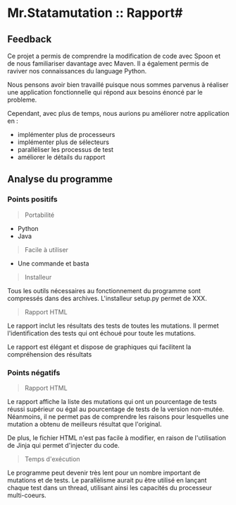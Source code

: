 # Mr.Statamutation :: Rapport#

## Feedback ##
	
Ce projet a permis de comprendre la modification de code avec 
Spoon et de nous familiariser davantage avec Maven. 
Il a également permis de raviver nos connaissances du language
Python.

Nous pensons avoir bien travaillé puisque nous sommes parvenus
à réaliser une application fonctionnelle qui répond aux
besoins énoncé par le probleme.

Cependant, avec plus de temps, nous aurions pu améliorer notre
application en :
- implémenter plus de processeurs
- implémenter plus de sélecteurs
- paralléliser les processus de test
- améliorer le détails du rapport


## Analyse du programme ##

### Points positifs ###

> Portabilité

- Python 
- Java 

	
> Facile à utiliser

- Une commande et basta
	
	
> Installeur 

Tous les outils nécessaires au 
fonctionnement du programme  sont compressés dans des archives. 
L'installeur setup.py permet de XXX.
	
	
> Rapport HTML
	
Le rapport inclut les résultats des tests de toutes les mutations.
Il permet l'identification des tests qui ont échoué pour toute les
mutations.

Le rapport est élégant et dispose de graphiques qui facilitent la
compréhension des résultats


### Points négatifs ###

> Rapport HTML

Le rapport affiche la liste des mutations qui ont un pourcentage de 
tests réussi supérieur ou égal au pourcentage de tests de la version 
non-mutée. Néanmoins, il ne permet pas de comprendre les raisons pour
lesquelles une mutation a obtenu de meilleurs résultat que l'original.

De plus, le fichier HTML n'est pas facile à modifier, en raison de
l'utilisation de Jinja qui permet d'injecter du code.


> Temps d'exécution
	
Le programme peut devenir très lent pour un nombre important de mutations
et de tests. Le parallèlisme aurait pu être utilisé en lançant chaque
test dans un thread, utilisant ainsi les capacités du processeur 
multi-coeurs.